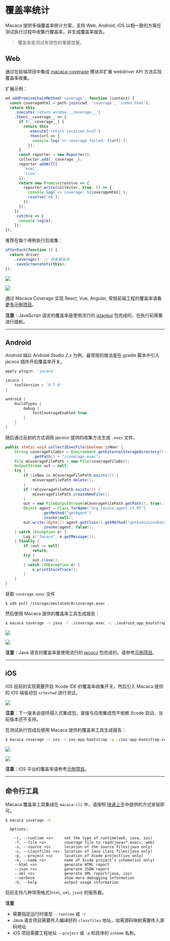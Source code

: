 # 覆盖率统计

Macaca 提供多端覆盖率统计方案，支持 Web, Android, iOS 以相一致的方案在测试执行过程中收集行覆盖率，并生成覆盖率报告。

> 覆盖率是测试有效性的重要度量。

## Web

通过在前端项目中集成 [macaca-coverage](//github.com/macacajs/macaca-coverage) 模块并扩展 webdriver API 方法实现覆盖率收集。

扩展示例：

```javascript
wd.addPromiseChainMethod('coverage', function (context) {
  const coverageHtml = path.join(cwd, 'coverage', 'index.html');
  return this
    .execute('return window.__coverage__')
    .then(__coverage__ => {
      if (!__coverage__) {
        return this
          .execute('return location.href')
          .then(url => {
            console.log(`>> coverage failed: ${url}`);
          });
      }
      const reporter = new Reporter();
      collector.add(__coverage__);
      reporter.addAll([
        'html',
        'lcov'
      ]);
      return new Promise(resolve => {
        reporter.write(collector, true, () => {
          console.log(`>> coverage: ${coverageHtml}`);
          resolve('ok');
        });
      });
    })
    .catch(e => {
      console.log(e);
    });
});
```

推荐在每个用例执行后收集：

```javascript
afterEach(function () {
  return driver
    .coverage()  // 收集覆盖率
    .saveScreenshots(this);
});
```

![](/assets/6d308bd9gy1forkepibstj21kw0r6gta.jpg)

![](/assets/6d308bd9gy1forl1pd99pj211x0rtgrt.jpg)

通过 Macaca Coverage 实现 React, Vue, Angular, 常规前端工程的覆盖率请看[更多示例项目](//github.com/macacajs/awesome-macaca#coverage)。

**注意**：JavaScript 语言的覆盖率是使用流行的 [istanbul](//github.com/gotwarlost/istanbul) 包完成的，在执行前需要进行插桩。

---

## Android

Android 端以 Android Studio 2.x 为例，最常规的做法是在 gradle 脚本中引入 jacoco 插件开启覆盖率开关。

```gradle
apply plugin: 'jacoco'

jacoco {
    toolVersion = '0.7.9'
}

android {
    buildTypes {
        debug {
            testCoverageEnabled true
        }
    }
}
```

随后通过反射的方式调用 jacoco 提供的收集方法生成 `.exec` 文件。

```java
public static void collect2ExecFile(boolean isNew) {
    String coverageFileDir = Environment.getExternalStorageDirectory()
            .getPath() + "/coverage.exec";
    File mCoverageFilePath = new File(coverageFileDir);
    OutputStream out = null;
    try {
        if (isNew && mCoverageFilePath.exists()) {
            mCoverageFilePath.delete();
        }
        if (!mCoverageFilePath.exists()) {
            mCoverageFilePath.createNewFile();
        }
        out = new FileOutputStream(mCoverageFilePath.getPath(), true);
        Object agent = Class.forName("org.jacoco.agent.rt.RT")
                .getMethod("getAgent")
                .invoke(null);
        out.write((byte[]) agent.getClass().getMethod("getExecutionData", boolean.class)
                .invoke(agent, false));
    } catch (Exception e) {
        Log.i("Jacoco", e.getMessage());
    } finally {
        if (out == null)
            return;
        try {
            out.close();
        } catch (IOException e) {
            e.printStackTrace();
        }
    }
}
```

获取 `coverage.exec` 文件

```
$ adb pull /storage/emulated/0/coverage.exec .
```

然后使用 Macaca 提供的覆盖率工具生成报告：

```bash
$ macaca coverage -r java -f ./coverage.exec -c ./android_app_bootstrap/build/intermediates/classes/debug -s ./android_app_bootstrap/src/main/java --html ./reporter
```
![](/assets/6d308bd9gy1forl1qm602j21kw0sn15x.jpg)

![](/assets/6d308bd9gy1forl1qxn7ij21kw16zkam.jpg)

**注意**：Java 语言的覆盖率是使用流行的 [jacoco](//github.com/jacoco/jacoco) 包完成的，请参考[示例项目](//github.com/macacajs/awesome-macaca#coverage)。

---

## iOS

iOS 目前的实现需要开启 Xcode IDE 的覆盖率收集开关。然后引入 Macaca 提供的 iOS 端驱动包 `xctestwd` 进行测试。

![](/assets/6d308bd9gy1forlbdrx66j20ow0e0q55.jpg)

**注意**：下一版本会提供侵入式集成包，直接与应用集成而不依赖 Xcode
启动，当前版本还不支持。

在测试执行完成后使用 Macaca 提供的覆盖率工具生成报告：

```bash
$ macaca coverage -r ios -n ios-app-bootstrap -p ./ios-app-bootstrap.xcodeproj --html ./reporter
```
![](/assets/6d308bd9gy1forlgyhm6tj21030ok78y.jpg)

![](/assets/6d308bd9gy1forlgyonr0j21030ok79b.jpg)

**注意**：iOS 平台的覆盖率请参考[示例项目](//github.com/macacajs/awesome-macaca#coverage)。

---

## 命令行工具

Macaca 覆盖率工具集成在 `macaca-cli` 中，请按照 [快速上手](./quick-start)中提供的方式安装即可。

```bash
$ macaca coverage -h
```

```
  Options:

    -r, --runtime <s>     set the type of runtime(web, java, ios)
    -f, --file <s>        coverage file to read(java<*.exec>, web)
    -s, --source <s>      location of the source files(java only)
    -c, --classfiles <s>  location of Java class files(java only)
    -p, --project <s>     location of Xcode project(ios only)
    -n, --name <s>        name of Xcode project's scheme(ios only)
    --html <s>            generate HTML report
    --json <s>            generate JSON report
    --xml <s>             generate XML report(java, ios)
    --verbose             show more debugging information
    -h, --help            output usage information
```

目前支持几种常用格式(`html`, `xml`, `json`) 的报告器。

**注意**

- 需要指定运行时类型 `--runtime` 或 `-r`
- Java 语言项目需要传入编译好的 `classfiles` 地址，如需源码映射需要传入源码地址
- iOS 项目需要工程地址 `--project` 或 `-p` 和具体的 `scheme` 名称。
